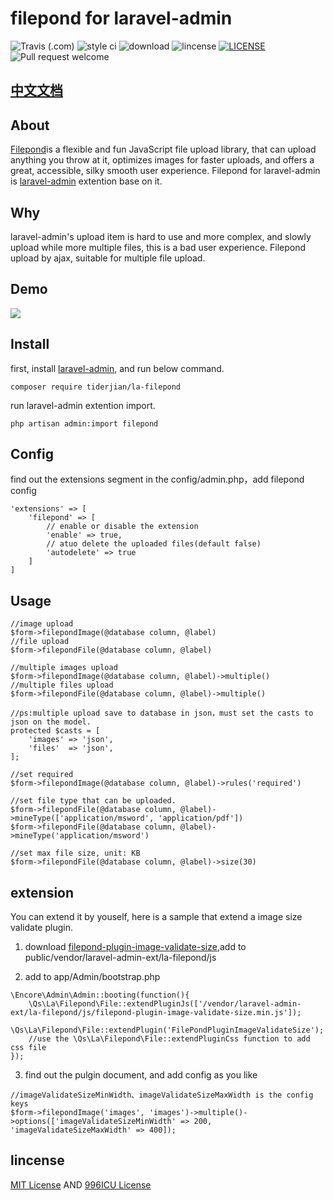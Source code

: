 # filepond for laravel-admin

![Travis (.com)](https://img.shields.io/travis/com/tiderjian/la-filepond.svg?style=flat-square)
![style ci](https://img.shields.io/travis/com/tiderjian/la-filepond.svg?style=flat-square)
![download](https://img.shields.io/packagist/dt/tiderjian/la-filepond.svg?style=flat-square)
![lincense](https://img.shields.io/github/license/tiderjian/la-filepond.svg?style=flat-square)
[![LICENSE](https://img.shields.io/badge/license-NPL%20(The%20996%20Prohibited%20License)-blue.svg)](https://github.com/996icu/996.ICU/blob/master/LICENSE)
![Pull request welcome](https://img.shields.io/badge/pr-welcome-green.svg?style=flat-square)

## [中文文档](https://github.com/tiderjian/la-filepond/blob/master/README_CN.md)

## About
   [Filepond](https://github.com/pqina/filepond)is a flexible and fun JavaScript file upload library, that can upload anything you throw at it, optimizes images for faster uploads, and offers a great, accessible, silky smooth user experience. Filepond for laravel-admin is [laravel-admin](https://github.com/z-song/laravel-admin) extention base on it.
   

## Why
laravel-admin's upload item is hard to use and more complex, and slowly upload while more multiple files, this is a bad user experience. Filepond upload by ajax, suitable for multiple file upload.

## Demo
<img src="https://user-images.githubusercontent.com/1665649/54975771-280ac900-4fd3-11e9-91c6-c26661242fcb.gif" />

## Install
first, install [laravel-admin](https://github.com/z-song/laravel-admin), and run below command.
```
composer require tiderjian/la-filepond
```
run laravel-admin extention import.
```
php artisan admin:import filepond
```

## Config
find out the extensions segment in the config/admin.php，add filepond config
```
'extensions' => [
    'filepond' => [
        // enable or disable the extension
        'enable' => true,
        // atuo delete the uploaded files(default false)
        'autodelete' => true
    ]
]
```

## Usage
```
//image upload
$form->filepondImage(@database column, @label)
//file upload
$form->filepondFile(@database column, @label)

//multiple images upload
$form->filepondImage(@database column, @label)->multiple()
//multiple files upload
$form->filepondFile(@database column, @label)->multiple()

//ps:multiple upload save to database in json，must set the casts to json on the model.
protected $casts = [
    'images' => 'json',
    'files'  => 'json',
];

//set required
$form->filepondImage(@database column, @label)->rules('required')

//set file type that can be uploaded.
$form->filepondFile(@database column, @label)->mineType(['application/msword', 'application/pdf'])
$form->filepondFile(@database column, @label)->mineType('application/msword')

//set max file size, unit: KB
$form->filepondFile(@database column, @label)->size(30)
```

## extension
You can extend it by youself, here is a sample that extend a image size validate plugin.
1. download [filepond-plugin-image-validate-size](https://github.com/pqina/filepond-plugin-image-validate-size),add to public/vendor/laravel-admin-ext/la-filepond/js 

2. add to app/Admin/bootstrap.php
```
\Encore\Admin\Admin::booting(function(){
    \Qs\La\Filepond\File::extendPluginJs(['/vendor/laravel-admin-ext/la-filepond/js/filepond-plugin-image-validate-size.min.js']);
    \Qs\La\Filepond\File::extendPlugin('FilePondPluginImageValidateSize');
    //use the \Qs\La\Filepond\File::extendPluginCss function to add css file
});
```

3. find out the pulgin document, and add config as you like
```
//imageValidateSizeMinWidth、imageValidateSizeMaxWidth is the config keys
$form->filepondImage('images', 'images')->multiple()->options(['imageValidateSizeMinWidth' => 200, 'imageValidateSizeMaxWidth' => 400]);
```

## lincense
[MIT License](https://github.com/tiderjian/la-filepond/blob/master/LICENSE.MIT) AND [996ICU License](https://github.com/tiderjian/la-filepond/blob/master/LICENSE.996ICU)
